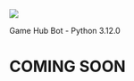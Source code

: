 <img src="https://mode-60.github.io/web/rpgenerator-new-logo-2.png">

Game Hub Bot - Python 3.12.0

# COMING SOON
